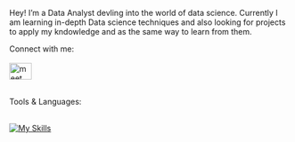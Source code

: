 Hey! I’m a Data Analyst devling into the world of data science. Currently I am learning in-depth Data science techniques and also looking for projects to apply my kndowledge and as the same way to learn from them.

Connect with me:
<br>
<br>
<a href="https://www.linkedin.com/in/servandobarron" target="blank"><img align="center" src="https://raw.githubusercontent.com/rahuldkjain/github-profile-readme-generator/master/src/images/icons/Social/linked-in-alt.svg" alt="meet Servando" height="30" width="40" /></a>


<br>
Tools & Languages:

<br>
<br>

[![My Skills](https://skillicons.dev/icons?i=python,postgres,mongodb,azure,vscode)](https://skillicons.dev)
      

<!---
ServandoBa/ServandoBa is a ✨ special ✨ repository because its `README.md` (this file) appears on your GitHub profile.
You can click the Preview link to take a look at your changes.
--->
